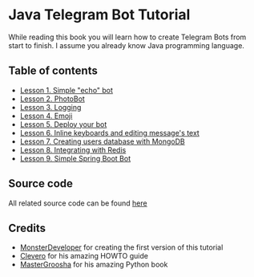 # Java Telegram Bot Tutorial 

While reading this book you will learn how to create Telegram Bots from start to finish. I assume you already know Java programming language.

## Table of contents

* [Lesson 1. Simple "echo" bot](Lesson-1.md)
* [Lesson 2. PhotoBot](Lesson-2.md)
* [Lesson 3. Logging](Lesson-3.md)
* [Lesson 4. Emoji](Lesson-4.md)
* [Lesson 5. Deploy your bot](Lesson-5.md)
* [Lesson 6. Inline keyboards and editing message's text](Lesson-6.md)
* [Lesson 7. Creating users database with MongoDB](Lesson-7.md)
* [Lesson 8. Integrating with Redis](Lesson-8.md)
* [Lesson 9. Simple Spring Boot Bot](Lesson-9.md)

## Source code

All related source code can be found [here](https://github.com/rubenlagus/TelegramBotsDocumentation/tree/main/java-telegram-bot-tutorial)

## Credits

* [MonsterDeveloper](https://github.com/MonsterDeveloper) for creating the first version of this tutorial
* [Clevero](https://github.com/Clevero) for his amazing HOWTO guide
* [MasterGroosha](https://github.com/MasterGroosha) for his amazing Python book

